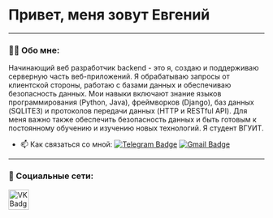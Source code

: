 # Привет, меня зовут Евгений

---

### :man_technologist: Обо мне:

Начинающий веб разработчик backend - это я, создаю и поддерживаю серверную часть веб-приложений. Я обрабатываю запросы от клиентской стороны, работаю с базами данных и обеспечиваю безопасность данных. Мои навыки включают знание языков программирования (Python, Java), фреймворков (Django), баз данных (SQLITE3) и протоколов передачи данных (HTTP и RESTful API). Для меня важно также обеспечить безопасность данных и быть готовым к постоянному обучению и изучению новых технологий. Я студент ВГУИТ.

- :mailbox: Как связаться со мной: [![Telegram Badge](https://img.shields.io/badge/-izvekoveugeniy-blue?style=flat&logo=Telegram&logoColor=white)](https://t.me/Apple_Ipx) [![Gmail Badge](https://img.shields.io/badge/-mail-red?style=flat&logo=Gmail&logoColor=white)](mailto:zhenya.0295@mail.ru)

---

### 🤝 Социальные сети:

  <div id="badges">
    <a href="https://vk.com/apple_ipx" target="_blank">
      <img src="https://cdn-icons-png.flaticon.com/512/145/145813.png" width="40" height="40" alt="VK Badge"/>
  </div>

